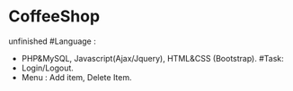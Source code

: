 # CoffeeShop
unfinished
#Language :
+ PHP&MySQL, Javascript(Ajax/Jquery), HTML&CSS (Bootstrap).
#Task:
+ Login/Logout.
+ Menu : Add item, Delete Item.


